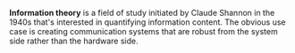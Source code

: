 **Information theory** is a field of study initiated by Claude Shannon in the 1940s that's interested in quantifying information content. The obvious use case is creating communication systems that are robust from the system side rather than the hardware side.